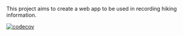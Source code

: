 This project aims to create a web app to be used in recording hiking information.

[![codecov](https://codecov.io/gh/DolfShungube/Hiking-Logbook/branch/master/graph/badge.svg)](https://codecov.io/gh/DolfShungube/Hiking-Logbook)
